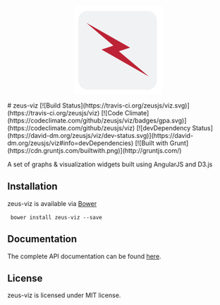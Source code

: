 <p align="center">
    <a href="http://zeusjs.github.io/viz">
        <img alt="ZeusJS Visualizations" src="https://raw.githubusercontent.com/zeusjs/logo/master/zeus-logo.png" width="200">
    </a>
</p>
# zeus-viz
[![Build Status](https://travis-ci.org/zeusjs/viz.svg)](https://travis-ci.org/zeusjs/viz)
[![Code Climate](https://codeclimate.com/github/zeusjs/viz/badges/gpa.svg)](https://codeclimate.com/github/zeusjs/viz) [![devDependency Status](https://david-dm.org/zeusjs/viz/dev-status.svg)](https://david-dm.org/zeusjs/viz#info=devDependencies)
[![Built with Grunt](https://cdn.gruntjs.com/builtwith.png)](http://gruntjs.com/)


A set of graphs &amp; visualization widgets built using AngularJS and D3.js

## Installation
zeus-viz is available via [Bower](http://bower.io/)

```shell
 bower install zeus-viz --save

```

## Documentation

The complete API documentation can be found [here](http://zeusjs.github.io/viz).

## License
zeus-viz is licensed under MIT license.
